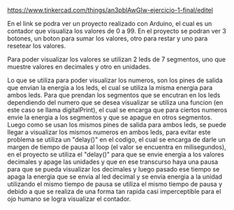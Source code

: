 https://www.tinkercad.com/things/an3pblAwGIw-ejercicio-1-final/editel

En el link se podra ver un proyecto realizado con Arduino, el cual es un contador que visualiza los valores de 0 a 99. En el proyecto se podran ver 3 botones, un boton para sumar los valores, otro para restar y uno para resetear los valores.

Para poder visualizar los valores se utilizan 2 leds de 7 segmentos, uno que muestre valores en decimales y otro en unidades.

Lo que se utiliza para poder visualizar los numeros, son los pines de salida que envian la energia a los leds, el cual se utiliza la misma energia para ambos leds. Para que prendan los segmentos que se encutran en los leds dependiendo del numero que se desea visualizar se utiliza una funcion (en este caso se llama digitalPrint), el cual se encarga que para ciertos numeros envie la energia a los segmentos y que se apague en otros segmentos. Luego como se usan los mismos pines de salida para ambos leds, se puede llegar a visualizar los mismos numeros en ambos leds, para evitar este problema se utiliza un "delay()" en el codigo, el cual se encarga de darle un margen de tiempo de pausa al loop (el valor se encuentra en milisegundos), en el proyecto se utiliza el "delay()" para que se envie energia a los valores decimales y apage las unidades y que en ese transcurso haya una pausa para que se pueda visualizar los decimales y luego pasado ese tiempo se apaga la energia que se envia al led decimal y se envia energia a la unidad utilizando el mismo tiempo de pausa se utiliza el mismo tiempo de pausa y debido a que se realiza de una forma tan rapida casi imperceptible para el ojo humano se logra visualizar el contador.
